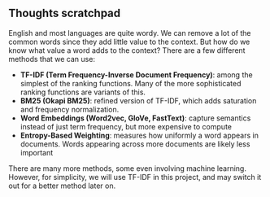 
## Thoughts scratchpad



English and most languages are quite wordy. We can remove a lot of the common words since they add little value to the context. But how do we know what value a word adds to the context? There are a few different methods that we can use:

* **TF-IDF (Term Frequency-Inverse Document Frequency)**: among the simplest of the ranking functions. Many of the more sophisticated ranking functions are variants of this.
* **BM25 (Okapi BM25)**: refined version of TF-IDF, which adds saturation and frequency normalization.
* **Word Embeddings (Word2vec, GloVe, FastText)**: capture semantics instead of just term frequency, but more expensive to compute
* **Entropy-Based Weighting**: measures how uniformly a word appears in documents. Words appearing across more documents are likely less important

There are many more methods, some even involving machine learning. However, for simplicity, we will use TF-IDF in this project, and may switch it out for a better method later on.
